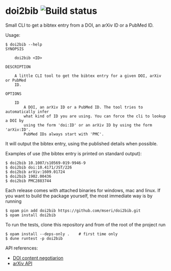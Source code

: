 # doi2bib ![Build status](https://github.com/mseri/doi2bib/workflows/Main%20workflow/badge.svg)
Small CLI to get a bibtex entry from a DOI, an arXiv ID or a PubMed ID.

Usage:

    $ doi2bib --help
    SYNOPSIS

        doi2bib <ID>

    DESCRIPTION

        A little CLI tool to get the bibtex entry for a given DOI, arXiv or PubMed
        ID.

    OPTIONS

        ID
            A DOI, an arXiv ID or a PubMed ID. The tool tries to automatically infer
            what kind of ID you are using. You can force the cli to lookup a DOI by
            using the form 'doi:ID' or an arXiv ID by using the form 'arXiv:ID'.
            PubMed IDs always start with 'PMC'.
    

It will output the bibtex entry, using the published details when possible.

Examples of use (the bibtex entry is printed on standard output):

    $ doi2bib 10.1007/s10569-019-9946-9
    $ doi2bib doi:10.4171/JST/226
    $ doi2bib arXiv:1609.01724
    $ doi2bib 1902.00436
    $ doi2bib PMC2883744

Each release comes with attached binaries for windows, mac and linux.
If you want to build the package yourself, the most immediate way is by running

    $ opam pin add doi2bib https://github.com/mseri/doi2bib.git
    $ opam install doi2bib

To run the tests, clone this repository and from of the root of the project run

    $ opam install --deps-only .    # first time only
    $ dune runtest -p doi2bib

API references:

- [DOI content negotiarion](https://citation.crosscite.org/docs.html)
- [arXiv API](https://arxiv.org/help/api/index)
